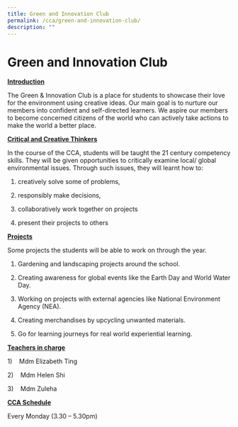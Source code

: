 ```yaml
---
title: Green and Innovation Club
permalink: /cca/green-and-innovation-club/
description: ""
---
```

# Green and Innovation Club

<b><u>Introduction</u></b>

The Green & Innovation Club is a place for students to showcase their love for the environment using creative ideas. Our main goal is to nurture our members into confident and self-directed learners. We aspire our members to become concerned citizens of the world who can actively take actions to make the world a better place.  

<b><u>Critical and Creative Thinkers </u></b>

In the course of the CCA, students will be taught the 21 century competency skills. They will be given opportunities to critically examine local/ global environmental issues. Through such issues, they will learnt how to:

1) creatively solve some of problems,

2) responsibly make decisions,

3) collaboratively work together on projects

4) present their projects to others  
  

<b><u>Projects</u></b>  

Some projects the students will be able to work on through the year.

1) Gardening and landscaping projects around the school.

2) Creating awareness for global events like the Earth Day and World Water Day.

3) Working on projects with external agencies like National Environment Agency (NEA).

4) Creating merchandises by upcycling unwanted materials.

5) Go for learning journeys for real world experiential learning.  
  

<b><u>Teachers in charge</u></b>

1)    Mdm Elizabeth Ting

2)    Mdm Helen Shi

3)    Mdm Zuleha  
  

<b><u>CCA Schedule</u></b>

Every Monday (3.30 – 5.30pm)
